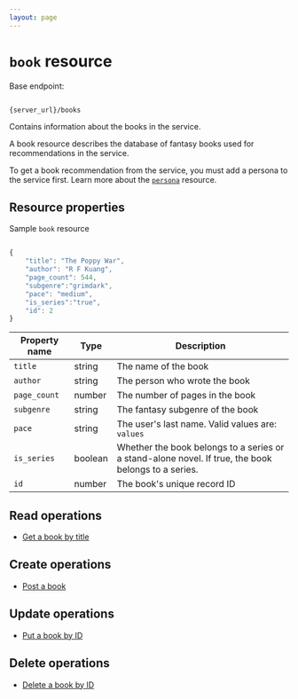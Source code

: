 ```yaml
---
layout: page
---
```


# `book` resource

Base endpoint:

```shell

{server_url}/books
```

Contains information about the books in the service.

A book resource describes the database of fantasy books used for recommendations in the service.

To get a book recommendation from the service, you must add a persona to
the service first. Learn more about the [`persona`](persona.md) resource.

## Resource properties

Sample `book` resource

```js

{
    "title": "The Poppy War",
    "author": "R F Kuang",
    "page_count": 544,
    "subgenre":"grimdark",
    "pace": "medium",
    "is_series":"true",
    "id": 2
}
```

| Property name | Type | Description |
| ------------- | ----------- | ----------- |
| `title` | string | The name of the book |
| `author` | string | The person who wrote the book |
| `page_count` | number | The number of pages in the book |
| `subgenre` | string | The fantasy subgenre of the book |
| `pace` | string | The user's last name. Valid values are: `values` |
| `is_series` | boolean | Whether the book belongs to a series or a stand-alone novel. If true, the book belongs to a series. |
| `id` | number | The book's unique record ID |

## Read operations

* [Get a book by title](books-get-a-book-by-title.md)

## Create operations

* [Post a book](books-post-a-book.md)

## Update operations

* [Put a book by ID](books-put-a-book-by-id.md)

## Delete operations

* [Delete a book by ID](books-delete-a-book-by-id.md)

